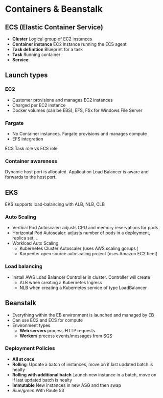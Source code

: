 # Containers & Beanstalk

## ECS (Elastic Container Service)

* **Cluster** Logical group of EC2 instances
* **Container instance** EC2 instance running the ECS agent
* **Task definition** Blueprint for a task
* **Task** Running container
* **Service**

## Launch types 

### EC2

* Customer provisions and manages EC2 instances
* Charged per EC2 instance
* Docker volumes (can be EBS), EFS, FSx for Windows File Server

### Fargate

* No Container instances. Fargate provisions and manages compute
* EFS integration


ECS Task role vs ECS role

### Container awareness

Dynamic host port is allocated. Application Load Balancer is aware and forwards to the host port.


## EKS

EKS supports load-balancing with ALB, NLB, CLB

### Auto Scaling

* Vertical Pod Autoscaler: adjusts CPU and memory reservations for pods
* Horizontal Pod Autoscaler: adjusts number of pods in a deployment, replica set, ..
* Workload Auto Scaling
  * Kubernetes Cluster Autoscaler (uses AWS scaling gorups )
  * Karpenter open source autoscaling project (uses Amazon EC2 fleet)

### Load balancing

* Install AWS Load Balancer Controller in cluster. Controller will create
  * ALB when creating a Kubernetes Ingress
  * NLB when creating a Kubernetes service of type LoadBalancer


## Beanstalk

* Everything within the EB environment is launched and managed by EB
* Can use EC2 and ECS for compute
* Environment types
  * **Web servers** process HTTP requests
  * **Workers** process events/messages from SQS

### Deployment Policies

* **All at once**
* **Rolling**: Update a batch of instances, move on if last updated batch is healty
* **Rolling with additional batch** Launch new instance in a batch, move on if last updated batch is healty
* **Immutable** New instances in new ASG and then swap
* *Blue/green* With Route 53